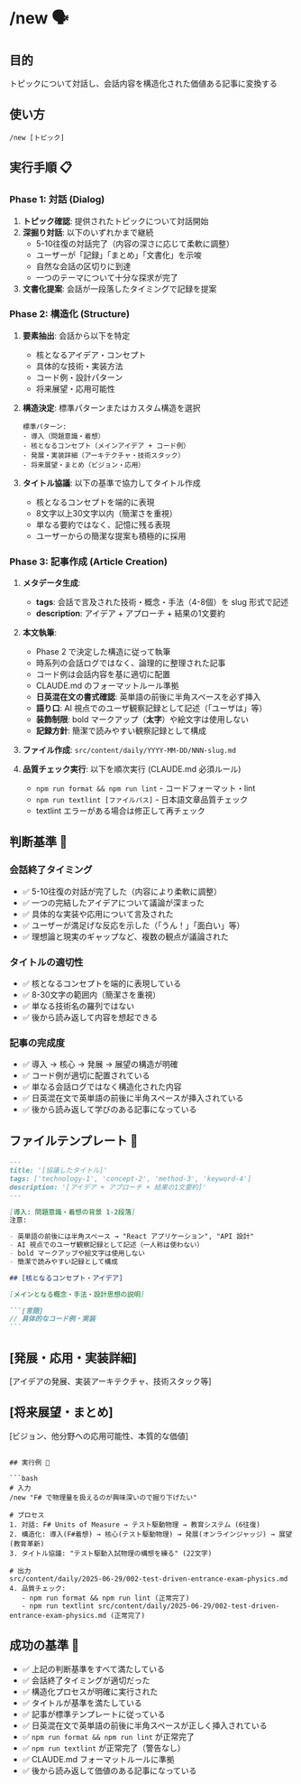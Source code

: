 # /new 🗣️

## 目的

トピックについて対話し、会話内容を構造化された価値ある記事に変換する

## 使い方

`/new [トピック]`

## 実行手順 📋

### Phase 1: 対話 (Dialog)

1. **トピック確認**: 提供されたトピックについて対話開始
2. **深掘り対話**: 以下のいずれかまで継続
   - 5-10往復の対話完了（内容の深さに応じて柔軟に調整）
   - ユーザーが「記録」「まとめ」「文書化」を示唆
   - 自然な会話の区切りに到達
   - 一つのテーマについて十分な探求が完了
3. **文書化提案**: 会話が一段落したタイミングで記録を提案

### Phase 2: 構造化 (Structure)

1. **要素抽出**: 会話から以下を特定

   - 核となるアイデア・コンセプト
   - 具体的な技術・実装方法
   - コード例・設計パターン
   - 将来展望・応用可能性

2. **構造決定**: 標準パターンまたはカスタム構造を選択

   ```
   標準パターン:
   - 導入（問題意識・着想）
   - 核となるコンセプト（メインアイデア + コード例）
   - 発展・実装詳細（アーキテクチャ・技術スタック）
   - 将来展望・まとめ（ビジョン・応用）
   ```

3. **タイトル協議**: 以下の基準で協力してタイトル作成
   - 核となるコンセプトを端的に表現
   - 8文字以上30文字以内（簡潔さを重視）
   - 単なる要約ではなく、記憶に残る表現
   - ユーザーからの簡潔な提案も積極的に採用

### Phase 3: 記事作成 (Article Creation)

1. **メタデータ生成**:

   - **tags**: 会話で言及された技術・概念・手法（4-8個）を slug 形式で記述
   - **description**: アイデア + アプローチ + 結果の1文要約

2. **本文執筆**:

   - Phase 2 で決定した構造に従って執筆
   - 時系列の会話ログではなく、論理的に整理された記事
   - コード例は会話内容を基に適切に配置
   - CLAUDE.md のフォーマットルール準拠
   - **日英混在文の書式確認**: 英単語の前後に半角スペースを必ず挿入
   - **語り口**: AI 視点でのユーザ観察記録として記述（「ユーザは」等）
   - **装飾制限**: bold マークアップ（**太字**）や絵文字は使用しない
   - **記録方針**: 簡潔で読みやすい観察記録として構成

3. **ファイル作成**: `src/content/daily/YYYY-MM-DD/NNN-slug.md`

4. **品質チェック実行**: 以下を順次実行 (CLAUDE.md 必須ルール)
   - `npm run format && npm run lint` - コードフォーマット・lint
   - `npm run textlint [ファイルパス]` - 日本語文章品質チェック
   - textlint エラーがある場合は修正して再チェック

## 判断基準 🎯

### 会話終了タイミング

- ✅ 5-10往復の対話が完了した（内容により柔軟に調整）
- ✅ 一つの完結したアイデアについて議論が深まった
- ✅ 具体的な実装や応用について言及された
- ✅ ユーザーが満足げな反応を示した（「うん！」「面白い」等）
- ✅ 理想論と現実のギャップなど、複数の観点が議論された

### タイトルの適切性

- ✅ 核となるコンセプトを端的に表現している
- ✅ 8-30文字の範囲内（簡潔さを重視）
- ✅ 単なる技術名の羅列ではない
- ✅ 後から読み返して内容を想起できる

### 記事の完成度

- ✅ 導入 → 核心 → 発展 → 展望の構造が明確
- ✅ コード例が適切に配置されている
- ✅ 単なる会話ログではなく構造化された内容
- ✅ 日英混在文で英単語の前後に半角スペースが挿入されている
- ✅ 後から読み返して学びのある記事になっている

## ファイルテンプレート 📄

````markdown
---
title: '[協議したタイトル]'
tags: ['technology-1', 'concept-2', 'method-3', 'keyword-4']
description: '[アイデア + アプローチ + 結果の1文要約]'
---

[導入: 問題意識・着想の背景 1-2段落]
注意:

- 英単語の前後には半角スペース → "React アプリケーション", "API 設計"
- AI 視点でのユーザ観察記録として記述（一人称は使わない）
- bold マークアップや絵文字は使用しない
- 簡潔で読みやすい記録として構成

## [核となるコンセプト・アイデア]

[メインとなる概念・手法・設計思想の説明]

```[言語]
// 具体的なコード例・実装
```
````

## [発展・応用・実装詳細]

[アイデアの発展、実装アーキテクチャ、技術スタック等]

## [将来展望・まとめ]

[ビジョン、他分野への応用可能性、本質的な価値]

````

## 実行例 💫

```bash
# 入力
/new "F# で物理量を扱えるのが興味深いので掘り下げたい"

# プロセス
1. 対話: F# Units of Measure → テスト駆動物理 → 教育システム (6往復)
2. 構造化: 導入(F#着想) → 核心(テスト駆動物理) → 発展(オンラインジャッジ) → 展望(教育革新)
3. タイトル協議: "テスト駆動入試物理の構想を練る" (22文字)

# 出力
src/content/daily/2025-06-29/002-test-driven-entrance-exam-physics.md
4. 品質チェック:
   - npm run format && npm run lint (正常完了)
   - npm run textlint src/content/daily/2025-06-29/002-test-driven-entrance-exam-physics.md (正常完了)
````

## 成功の基準 🎯

- ✅ 上記の判断基準をすべて満たしている
- ✅ 会話終了タイミングが適切だった
- ✅ 構造化プロセスが明確に実行された
- ✅ タイトルが基準を満たしている
- ✅ 記事が標準テンプレートに従っている
- ✅ 日英混在文で英単語の前後に半角スペースが正しく挿入されている
- ✅ `npm run format && npm run lint` が正常完了
- ✅ `npm run textlint` が正常完了（警告なし）
- ✅ CLAUDE.md フォーマットルールに準拠
- ✅ 後から読み返して価値のある記事になっている

